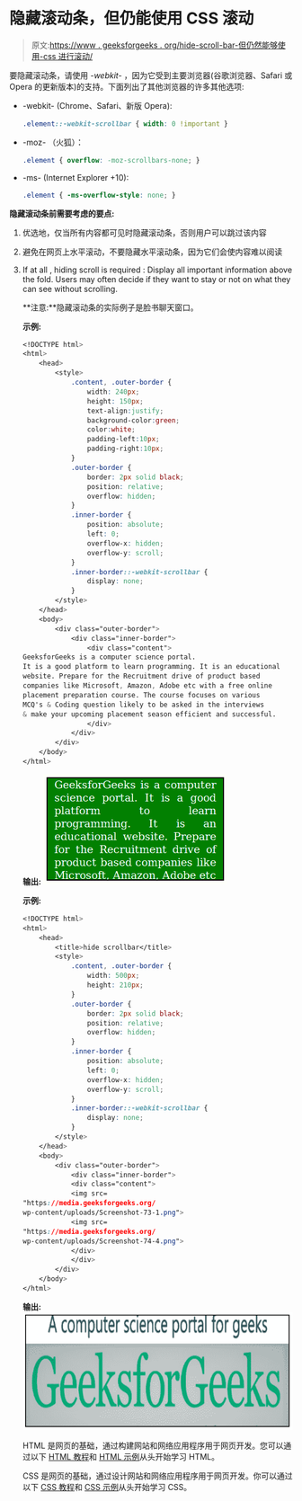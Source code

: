 # 隐藏滚动条，但仍能使用 CSS 滚动

> 原文:[https://www . geeksforgeeks . org/hide-scroll-bar-但仍然能够使用-css 进行滚动/](https://www.geeksforgeeks.org/hide-scroll-bar-but-while-still-being-able-to-scroll-using-css/)

要隐藏滚动条，请使用 *-webkit-* ，因为它受到主要浏览器(谷歌浏览器、Safari 或 Opera 的更新版本)的支持。下面列出了其他浏览器的许多其他选项:

*   -webkit- (Chrome、Safari、新版 Opera):

    ```css
    .element::-webkit-scrollbar { width: 0 !important }
    ```

*   -moz- （火狐）：

    ```css
    .element { overflow: -moz-scrollbars-none; }
    ```

*   -ms- (Internet Explorer +10):

    ```css
    .element { -ms-overflow-style: none; }
    ```

**隐藏滚动条前需要考虑的要点:**

1.  优选地，仅当所有内容都可见时隐藏滚动条，否则用户可以跳过该内容
2.  避免在网页上水平滚动，不要隐藏水平滚动条，因为它们会使内容难以阅读
3.  If at all , hiding scroll is required : Display all important information above the fold. Users may often decide if they want to stay or not on what they can see without scrolling.

    **注意:**隐藏滚动条的实际例子是脸书聊天窗口。

    **示例:**

    ```css
    <!DOCTYPE html>
    <html>
        <head>
            <style>
                .content, .outer-border {
                    width: 240px;
                    height: 150px;
                    text-align:justify;
                    background-color:green;
                    color:white;
                    padding-left:10px;
                    padding-right:10px;
                }
                .outer-border {
                    border: 2px solid black;
                    position: relative;
                    overflow: hidden;
                }
                .inner-border {
                    position: absolute;
                    left: 0;
                    overflow-x: hidden;
                    overflow-y: scroll;
                }
                .inner-border::-webkit-scrollbar {
                    display: none;
                }
            </style>
        </head>
        <body>
            <div class="outer-border">
                <div class="inner-border">
                    <div class="content">
    GeeksforGeeks is a computer science portal. 
    It is a good platform to learn programming. It is an educational 
    website. Prepare for the Recruitment drive of product based 
    companies like Microsoft, Amazon, Adobe etc with a free online
    placement preparation course. The course focuses on various 
    MCQ's & Coding question likely to be asked in the interviews 
    & make your upcoming placement season efficient and successful. 
                    </div>
                </div>
            </div>
        </body>
    </html>                    
    ```

    **输出:**
    ![hide scrollbar](img/2f8b3ed25509d90ff7a1be7c18128fd6.png)

    **示例:**

    ```css
    <!DOCTYPE html>
    <html>
        <head>
            <title>hide scrollbar</title>
            <style>
                .content, .outer-border {
                    width: 500px;
                    height: 210px;
                }
                .outer-border {
                    border: 2px solid black;
                    position: relative;
                    overflow: hidden;
                }
                .inner-border {
                    position: absolute;
                    left: 0;
                    overflow-x: hidden;
                    overflow-y: scroll;
                }
                .inner-border::-webkit-scrollbar {
                    display: none;
                }
            </style>
        </head>
        <body>
            <div class="outer-border">
                <div class="inner-border">
                <div class="content">
                <img src=
    "https://media.geeksforgeeks.org/
    wp-content/uploads/Screenshot-73-1.png">
                <img src=
    "https://media.geeksforgeeks.org/
    wp-content/uploads/Screenshot-74-4.png">
                </div>
                </div>
            </div>
        </body>
    </html>                    
    ```

    **输出:**
    ![hide scrollbar](img/79950588f8057d3fc745eaeab3181213.png)

    HTML 是网页的基础，通过构建网站和网络应用程序用于网页开发。您可以通过以下 [HTML 教程](https://www.geeksforgeeks.org/html-tutorials/)和 [HTML 示例](https://www.geeksforgeeks.org/html-examples/)从头开始学习 HTML。

    CSS 是网页的基础，通过设计网站和网络应用程序用于网页开发。你可以通过以下 [CSS 教程](https://www.geeksforgeeks.org/css-tutorials/)和 [CSS 示例](https://www.geeksforgeeks.org/css-examples/)从头开始学习 CSS。